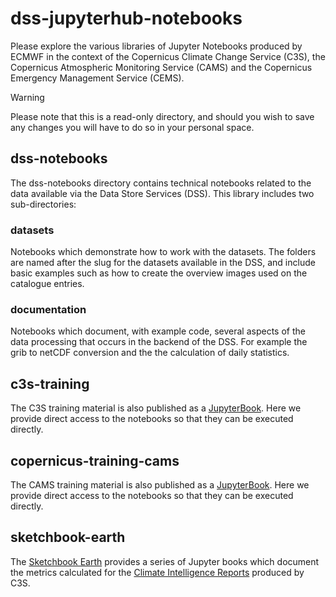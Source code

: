 # dss-jupyterhub-notebooks

Please explore the various libraries of Jupyter Notebooks produced by ECMWF in the context of the Copernicus Climate Change Service (C3S), the Copernicus Atmospheric Monitoring Service (CAMS) and the Copernicus Emergency Management Service (CEMS).

> [!WARNING]
> Please note that this is a read-only directory, and should you wish to save any changes you will have to do so in your personal space.

## dss-notebooks

The dss-notebooks directory contains technical notebooks related to the data available via the Data Store Services (DSS). This library includes two sub-directories:

### datasets

Notebooks which demonstrate how to work with the datasets. The folders are named after the slug for the datasets available in the DSS, and include basic examples such as how to create the overview images used on the catalogue entries.

### documentation

Notebooks which document, with example code, several aspects of the data processing that occurs in the backend of the DSS. For example the grib to netCDF conversion and the the calculation of daily statistics.


## c3s-training

The C3S training material is also published as a [JupyterBook](https://ecmwf-training.github.io/c3s-training/intro.html). Here we provide direct access to the notebooks so that they can be executed directly.



## copernicus-training-cams

The CAMS training material is also published as a [JupyterBook](https://ecmwf-projects.github.io/copernicus-training-cams). Here we provide direct access to the notebooks so that they can be executed directly.


## sketchbook-earth

The [Sketchbook Earth](https://ecmwfcode4earth.github.io/sketchbook-earth/intro.html) provides a series of Jupyter books which document the metrics calculated for the [Climate Intelligence Reports](https://climate.copernicus.eu/climate-intelligence) produced by C3S.

